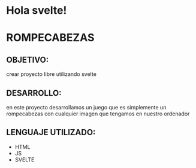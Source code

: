 # Hola svelte!
# ROMPECABEZAS
## OBJETIVO:
crear proyecto libre utilizando svelte
## DESARROLLO:
en este proyecto desarrollamos un juego que es simplemente un rompecabezas con cualquier imagen que tengamos en nuestro ordenador
## LENGUAJE UTILIZADO:
* HTML
* JS
* SVELTE
